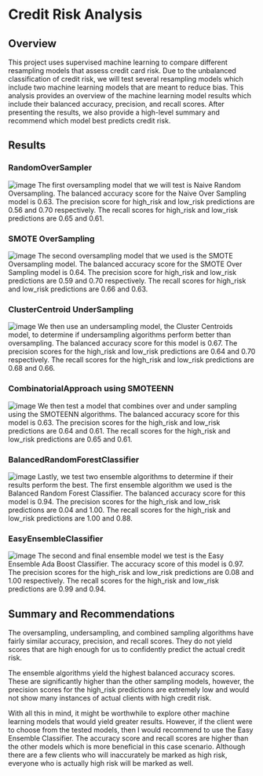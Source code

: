 # Credit Risk Analysis

## Overview
This project uses supervised machine learning to compare different resampling models that assess credit card risk. Due to the unbalanced classification of credit risk, we will test several resampling models which include two machine learning models that are meant to reduce bias. This analysis provides an overview of the machine learning model results which include their balanced accuracy, precision, and recall scores. After presenting the results, we also provide a high-level summary and recommend which model best predicts credit risk.

## Results

### RandomOverSampler
![image](https://user-images.githubusercontent.com/107777321/200157564-506fe925-5b99-4a0b-9889-e686b0582448.png)
The first oversampling model that we will test is Naive Random Oversampling. The balanced accuracy score for the Naive Over Sampling model is 0.63. The precision score for high_risk  and low_risk predictions are 0.56 and 0.70 respectively. The recall scores for high_risk and low_risk predictions are 0.65 and 0.61.

### SMOTE OverSampling
![image](https://user-images.githubusercontent.com/107777321/200157597-4e126716-dbb4-4dbb-832d-fd9797f85800.png)
The second oversampling model that we used is the SMOTE Oversampling model. The balanced accuracy score for the SMOTE Over Sampling model is 0.64. The precision score for high_risk and low_risk predictions are 0.59 and 0.70 respectively. The recall scores for high_risk and low_risk predictions are 0.66 and 0.63.

### ClusterCentroid UnderSampling
![image](https://user-images.githubusercontent.com/107777321/200157631-a7ff2473-c4d9-4a3b-a26b-2cf5012ce536.png)
We then use an undersampling model, the Cluster Centroids model, to determine if undersampling algorithms perform better than oversampling. The balanced accuracy score for this model is 0.67. The precision scores for the high_risk and low_risk predictions are 0.64 and 0.70 respectively. The recall scores for the high_risk and low_risk predictions are 0.68 and 0.66.

### CombinatorialApproach using SMOTEENN
![image](https://user-images.githubusercontent.com/107777321/200157673-cc55df09-0ea9-4b4e-8e09-652398169dae.png)
We then test a model that combines over and under sampling using the SMOTEENN algorithms. The balanced accuracy score for this model is 0.63. The precision scores for the high_risk and low_risk predictions are 0.64 and 0.61. The recall scores for the high_risk and low_risk predictions are 0.65 and 0.61. 

### BalancedRandomForestClassifier
![image](https://user-images.githubusercontent.com/107777321/200157711-bcf96469-2d32-4862-96c1-c0d0dc730e73.png)
Lastly, we test two ensemble algorithms to determine if their results perform the best. The first ensemble algorithm we used is the Balanced Random Forest Classifier. The balanced accuracy score for this model is 0.94. The precision scores for the high_risk and low_risk predictions are 0.04 and 1.00. The recall scores for the high_risk and low_risk predictions are 1.00 and 0.88.

### EasyEnsembleClassifier
![image](https://user-images.githubusercontent.com/107777321/200157744-32c80257-7f2f-4506-a65c-00b46f1640e7.png)
The second and final ensemble model we test is the Easy Ensemble Ada Boost Classifier. The accuracy score of this model is 0.97. The precision scores for the high_risk and low_risk predictions are 0.08 and 1.00 respectively. The recall scores for the high_risk and low_risk predictions are 0.99 and 0.94.

## Summary and Recommendations
The oversampling, undersampling, and combined sampling algorithms have fairly similar accuracy, precision, and recall scores. They do not yield scores that are high enough for us to confidently predict the actual credit risk. 

The ensemble algorithms yield the highest balanced accuracy scores. These are significantly higher than the other sampling models, however, the precision scores for the high_risk predictions are extremely low and would not show many instances of actual clients with high credit risk. 

With all this in mind, it might be worthwhile to explore other machine learning models that would yield greater results. However, if the client were to choose from the tested models, then I would recommend to use the Easy Ensemble Classifier. The accuracy score and recall scores are higher than the other models which is more beneficial in this case scenario. Although there are a few clients who will inaccurately be marked as high risk, everyone who is actually high risk will be marked as well.

